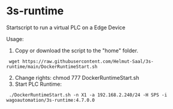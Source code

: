 # 3s-runtime
Startscript to run a virtual PLC on a Edge Device

Usage:
1. Copy or download the script to the "home" folder.
```
 wget https://raw.githubusercontent.com/Helmut-Saal/3s-runtime/main/DockerRuntimeStart.sh

```
2. Change rights: chmod 777 DockerRuntimeStart.sh
4. Start PLC Runtime:
```
 ./DockerRuntimeStart.sh -n X1 -a 192.168.2.240/24 -H SPS -i wagoautomation/3s-runtime:4.7.0.0
```
